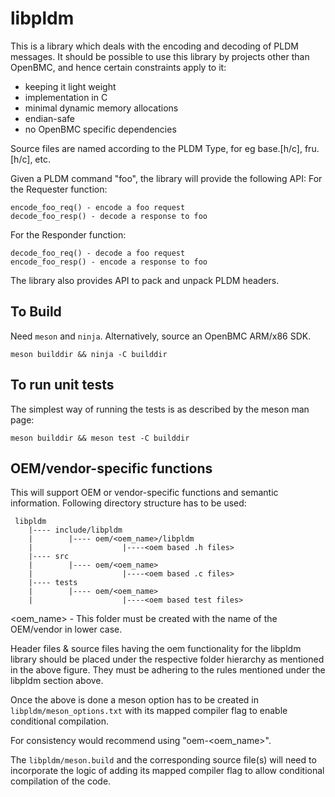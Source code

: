 # libpldm
This is a library which deals with the encoding and decoding of PLDM messages.
It should be possible to use this library by projects other than OpenBMC, and
hence certain constraints apply to it:
- keeping it light weight
- implementation in C
- minimal dynamic memory allocations
- endian-safe
- no OpenBMC specific dependencies

Source files are named according to the PLDM Type, for eg base.[h/c], fru.[h/c],
etc.

Given a PLDM command "foo", the library will provide the following API:
For the Requester function:
```
encode_foo_req() - encode a foo request
decode_foo_resp() - decode a response to foo
```
For the Responder function:
```
decode_foo_req() - decode a foo request
encode_foo_resp() - encode a response to foo
```
The library also provides API to pack and unpack PLDM headers.

## To Build
Need `meson` and `ninja`. Alternatively, source an OpenBMC ARM/x86 SDK.
```
meson builddir && ninja -C builddir
```
## To run unit tests
The simplest way of running the tests is as described by the meson man page:
```
meson builddir && meson test -C builddir
```
## OEM/vendor-specific functions
This will support OEM or vendor-specific functions and semantic information.
Following directory structure has to be used:
```
 libpldm
    |---- include/libpldm
    |        |---- oem/<oem_name>/libpldm
    |                    |----<oem based .h files>
    |---- src
    |        |---- oem/<oem_name>
    |                    |----<oem based .c files>
    |---- tests
    |        |---- oem/<oem_name>
    |                    |----<oem based test files>

```
<oem_name> - This folder must be created with the name of the OEM/vendor
in lower case. 

Header files & source files having the oem functionality for the libpldm library
should be placed under the respective folder hierarchy as mentioned in the above
figure. They must be adhering to the rules mentioned under the libpldm section above.

Once the above is done a meson option has to be created in
`libpldm/meson_options.txt` with its mapped compiler flag to enable conditional
compilation.

For consistency would recommend using "oem-<oem_name>".

The `libpldm/meson.build` and the corresponding source file(s) will need to
incorporate the logic of adding its mapped compiler flag to allow conditional
compilation of the code.